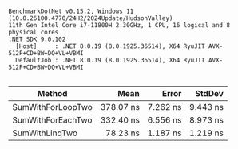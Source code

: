 ```

BenchmarkDotNet v0.15.2, Windows 11 (10.0.26100.4770/24H2/2024Update/HudsonValley)
11th Gen Intel Core i7-11800H 2.30GHz, 1 CPU, 16 logical and 8 physical cores
.NET SDK 9.0.102
  [Host]     : .NET 8.0.19 (8.0.1925.36514), X64 RyuJIT AVX-512F+CD+BW+DQ+VL+VBMI
  DefaultJob : .NET 8.0.19 (8.0.1925.36514), X64 RyuJIT AVX-512F+CD+BW+DQ+VL+VBMI


```
| Method            | Mean      | Error    | StdDev   |
|------------------ |----------:|---------:|---------:|
| SumWithForLoopTwo | 378.07 ns | 7.262 ns | 9.443 ns |
| SumWithForEachTwo | 332.40 ns | 6.556 ns | 8.973 ns |
| SumWithLinqTwo    |  78.23 ns | 1.187 ns | 1.219 ns |
